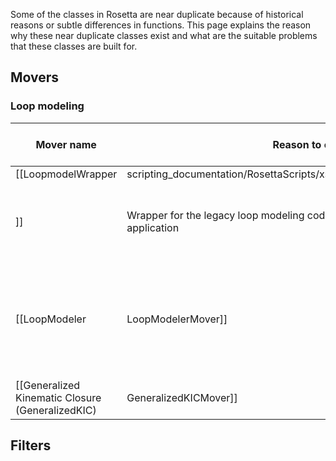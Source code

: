 Some of the classes in Rosetta are near duplicate because of historical reasons or subtle differences in functions. This page explains the reason why these near duplicate classes exist and what are the suitable problems that these classes are built for.

## Movers

### Loop modeling

|Mover name | Reason to exist | Suitable problems to solve|
|---|---|---|
|[[LoopmodelWrapper | scripting_documentation/RosettaScripts/xsd/mover_LoopmodelWrapper_type
]] | Wrapper for the legacy loop modeling code for the [[Loop modeling application | loopmodel]] such that it can be used through the RosettaScripts interface| Use this mover when you want to recapitulate the behavior of the [[Loop modeling application | loopmodel]]. Code under this mover is to be deprecated, use [[LoopModeler|LoopModelerMover]] |
|[[LoopModeler|LoopModelerMover]] | A refactored version of the legacy loop modeling code. Should be used through the RosettaScripts interface. | For protein loop modeling problems, use this mover. |
|[[Generalized Kinematic Closure (GeneralizedKIC)|GeneralizedKICMover]] | | |


## Filters